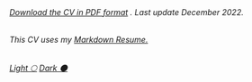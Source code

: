 <br>

###### [Download the CV in PDF format](resume.pdf) . Last update December 2022.

###### This CV uses my [Markdown Resume.](https://github.com/imajaydwivedi/imajaydwivedi.github.io/blob/main/README.md)

###### [Light 🌕](./) [Dark 🌑](dark.html)
